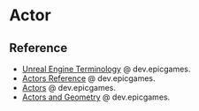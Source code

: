 # Actor

## Reference

- [Unreal Engine Terminology](https://dev.epicgames.com/documentation/en-us/unreal-engine/unreal-engine-terminology) @ dev.epicgames.
- [Actors Reference](https://dev.epicgames.com/documentation/en-us/unreal-engine/unreal-engine-actors-reference) @ dev.epicgames.
- [Actors](https://dev.epicgames.com/documentation/en-us/unreal-engine/actors-in-unreal-engine) @ dev.epicgames.
- [Actors and Geometry](https://dev.epicgames.com/documentation/en-us/unreal-engine/actors-and-geometry-in-unreal-engine) @ dev.epicgames.